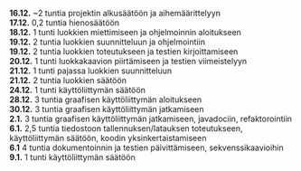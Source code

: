 **16.12.** ~2 tuntia projektin alkusäätöön ja aihemäärittelyyn  
**17.12.** 0,2 tuntia hienosäätöön  
**18.12.** 1 tunti luokkien miettimiseen ja ohjelmoinnin aloitukseen  
**19.12.** 2 tuntia luokkien suunnitteluun ja ohjelmointiin  
**19.12.** 2 tuntia luokkien toteutukseen ja testien kirjoittamiseen  
**20.12.** 1 tunti luokkakaavion piirtämiseen ja testien viimeistelyyn  
**21.12.** 1 tunti pajassa luokkien suunnitteluun  
**21.12.** 2 tuntia luokkien säätöön  
**24.12.** 1 tunti käyttöliittymän säätöön  
**28.12.** 3 tuntia graafisen käyttöliittymän aloitukseen  
**30.12.** 3 tuntia graafisen käyttöliittymän jatkamiseen  
**2.1.** 3 tuntia graafisen käyttöliittymän jatkamiseen, javadociin, refaktorointiin  
**6.1.** 2,5 tuntia tiedostoon tallennuksen/latauksen toteutukseen, käyttöliittymän säätöön, koodin yksinkertaistamiseen  
**6.1** 4 tuntia dokumentoinnin ja testien päivittämiseen, sekvenssikaavioihin  
**9.1.** 1 tunti käyttöliittymän säätöön  

